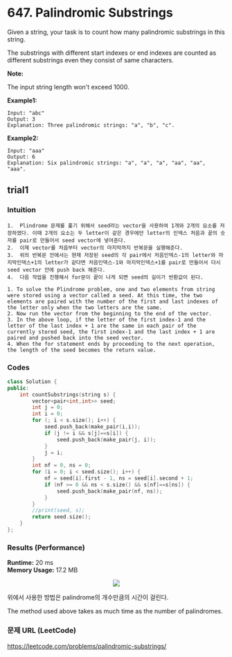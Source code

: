 # 647. Palindromic Substrings
Given a string, your task is to count how many palindromic substrings in this string.

The substrings with different start indexes or end indexes are counted as different substrings even they consist of same characters.    

**Note:**

The input string length won't exceed 1000.

**Example1:**   
```
Input: "abc"
Output: 3
Explanation: Three palindromic strings: "a", "b", "c".
```
**Example2:**   
```
Input: "aaa"
Output: 6
Explanation: Six palindromic strings: "a", "a", "a", "aa", "aa", "aaa".
```

## trial1
### Intuition
```
1.  Plindrome 문제를 풀기 위해서 seed라는 vector을 사용하여 1개와 2개의 요소를 저장하였다. 이때 2개의 요소는 두 letter이 같은 경우에만 letter의 인덱스 처음과 끝의 숫자를 pair로 만들어서 seed vector에 넣어준다.
2.  이제 vector를 처음부터 vector의 마지막까지 반복문을 실행해준다.
3.  위의 반복문 안에서는 현재 저장된 seed의 각 pair에서 처음인덱스-1의 letter와 마지막인덱스+1의 letter가 같다면 처음인덱스-1와 마지막인덱스+1를 pair로 만들어서 다시 seed vector 안에 push back 해준다.
4.  다음 작업을 진행해서 for문이 끝이 나게 되면 seed의 길이가 반환값이 된다.

1. To solve the Plindrome problem, one and two elements from string were stored using a vector called a seed. At this time, the two elements are paired with the number of the first and last indexes of the letter only when the two letters are the same.
2. Now run the vector from the beginning to the end of the vector.
3. In the above loop, if the letter of the first index-1 and the letter of the last index + 1 are the same in each pair of the currently stored seed, the first index-1 and the last index + 1 are paired and pushed back into the seed vector.
4. When the for statement ends by proceeding to the next operation, the length of the seed becomes the return value.
```
### Codes  
```cpp
class Solution {
public:
	int countSubstrings(string s) {
		vector<pair<int,int>> seed;
		int j = 0;
		int i = 0;
		for (; i < s.size(); i++) {
			seed.push_back(make_pair(i,i));
			if (j != i && s[j]==s[i]) {
				seed.push_back(make_pair(j, i));
			}
			j = i;
		}
		int nf = 0, ns = 0;
		for (i = 0; i < seed.size(); i++) {
			nf = seed[i].first - 1, ns = seed[i].second + 1;
			if (nf >= 0 && ns < s.size() && s[nf]==s[ns]) {
				seed.push_back(make_pair(nf, ns));
			}
		}
		//print(seed, s);
		return seed.size();
	}
};
```

### Results (Performance)  
**Runtime:** 20 ms   
**Memory Usage:** 17.2 MB  

<p align="center"> 
<img src="./capture.JPEG">
</p>
위에서 사용한 방법은 palindrome의 개수만큼의 시간이 걸린다.  

The method used above takes as much time as the number of palindromes.  


### 문제 URL (LeetCode)  
https://leetcode.com/problems/palindromic-substrings/